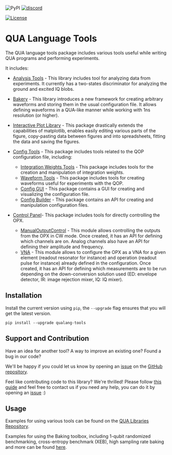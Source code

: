 ![PyPI](https://img.shields.io/pypi/v/qualang-tools)
[![discord](https://img.shields.io/discord/806244683403100171?label=QUA&logo=Discord&style=plastic)](https://discord.gg/7FfhhpswbP)

[![License](https://img.shields.io/badge/License-BSD%203--Clause-blue.svg)](https://opensource.org/licenses/BSD-3-Clause)

# QUA Language Tools

The QUA language tools package includes various tools useful while writing QUA programs and performing experiments.

It includes:

* [Analysis Tools](qualang_tools/analysis/README.md) - This library includes tool for analyzing data from experiments. 
It currently has a two-states discriminator for analyzing the ground and excited IQ blobs.

* [Bakery](qualang_tools/bakery/README.md) - This library introduces a new framework for creating arbitrary waveforms and
storing them in the usual configuration file. It allows defining waveforms in a QUA-like manner while working with 1ns resolution (or higher).

* [Interactive Plot Library](qualang_tools/addons/README.md) - This package drastically extends the capabilities of matplotlib,
enables easily editing various parts of the figure, copy-pasting data between figures and into spreadsheets, 
fitting the data and saving the figures.

* [Config Tools](qualang_tools/config/README.md) - This package includes tools related to the QOP configuration file, including:
  * [Integration Weights Tools](README_integration_weights_tools.md) - This package includes tools for the creation and manipulation of integration weights. 
  * [Waveform Tools](README_waveform_tools.md) - This package includes tools for creating waveforms useful for experiments with the QOP.
  * [Config GUI](README_config_GUI.md) - This package contains a GUI for creating and visualizing the configuration file.
  * [Config Builder](README_config_builder.md) - This package contains an API for creating and manipulation configuration files.

* [Control Panel](qualang_tools/control_panel/README.md)- This package includes tools for directly controlling the OPX.
  * [ManualOutputControl](README_manual_output_control.md) - This module allows controlling the outputs from the OPX in CW mode. Once created, it has an API for defining which channels are on. Analog channels also have an API for defining their amplitude and frequency.
  * [VNA](README_vna.md) - This module allows to configure the OPX as a VNA for a given element (readout resonator for instance) and operation (readout pulse for instance) already defined in the configuration. Once created, it has an API for defining which measurements are to be run depending on the down-conversion solution used (ED: envelope detector, IR: image rejection mixer, IQ: IQ mixer).

## Installation

Install the current version using `pip`, the `--upgrade` flag ensures that you will get the latest version.

```commandline
pip install --upgrade qualang-tools
```

## Support and Contribution
Have an idea for another tool? A way to improve an existing one? Found a bug in our code?

We'll be happy if you could let us know by opening an [issue](https://github.com/qua-platform/py-qua-tools/issues) on the [GitHub repository](https://github.com/qua-platform/py-qua-tools).

Feel like contributing code to this library? We're thrilled! Please follow [this guide](https://github.com/qua-platform/py-qua-tools/blob/main/CONTRIBUTING.md) and feel free to contact us if you need any help, you can do it by opening an [issue](https://github.com/qua-platform/py-qua-tools/issues) :)

## Usage

Examples for using various tools can be found on the [QUA Libraries Repository](https://github.com/qua-platform/qua-libs).

Examples for using the Baking toolbox, including 1-qubit randomized benchmarking, cross-entropy benchmark (XEB), high sampling rate baking and more can be found [here](https://github.com/qua-platform/qua-libs/tree/main/examples/bakery).
